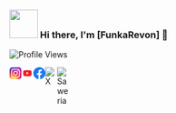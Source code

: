 ### <img src="https://images-wixmp-ed30a86b8c4ca887773594c2.wixmp.com/f/c9a33142-5f85-4bc9-aeae-1a3af2fcea33/dcsc15b-0349fc22-c260-4a76-b5a9-6c86f18ef238.gif?token=eyJ0eXAiOiJKV1QiLCJhbGciOiJIUzI1NiJ9.eyJzdWIiOiJ1cm46YXBwOjdlMGQxODg5ODIyNjQzNzNhNWYwZDQxNWVhMGQyNmUwIiwiaXNzIjoidXJuOmFwcDo3ZTBkMTg4OTgyMjY0MzczYTVmMGQ0MTVlYTBkMjZlMCIsIm9iaiI6W1t7InBhdGgiOiJcL2ZcL2M5YTMzMTQyLTVmODUtNGJjOS1hZWFlLTFhM2FmMmZjZWEzM1wvZGNzYzE1Yi0wMzQ5ZmMyMi1jMjYwLTRhNzYtYjVhOS02Yzg2ZjE4ZWYyMzguZ2lmIn1dXSwiYXVkIjpbInVybjpzZXJ2aWNlOmZpbGUuZG93bmxvYWQiXX0.7aufuPlssRsKuxgYgoTTuuuqhzEpdwG7XoeLdDoUDGg" width="50" height="50" /> Hi there, I'm [FunkaRevon] 👋
![Profile Views](https://hits.seeyoufarm.com/api/count/incr/badge.svg?url=https://github.com/KumaaDeveloper/&title=Profile%20Views)


<a href="https://www.instagram.com/fnkarvn_?igsh=emxscDZoaDNiMWpu">
  <img align="left" alt="Instagram" width="21px" src="https://raw.githubusercontent.com/github/explore/06c46459e7947c8a25f72798af696d66e202ac39/topics/instagram/instagram.png" />
</a>
<a href="https://youtube.com/@funkarevon?si=aKfO5gpcN4JSbMN6">
  <img align="left" alt="Youtube" width="21px" src="https://raw.githubusercontent.com/edent/SuperTinyIcons/e94212a487d744cb75e75241cb93716836b2d1e2/images/svg/youtube.svg" />
</a>
<a href="https://www.facebook.com/funkarevon?mibextid=ZbWKwL">
  <img align="left" alt="Facebook" width="21px" src="https://raw.githubusercontent.com/github/explore/9adcff6afda303fb7fcead92954bad819fa7a4bd/topics/facebook/facebook.png" />
</a>
<a href="https://x.com/FunkaRevon?t=eDDlts6WethIQSF5rfUK9g&s=09">
  <img align="left" alt="X" width="21px" src="https://avatars.githubusercontent.com/u/50278?s=200&v=4" />
</a>
<a href="https://saweria.co/funkarevon">
  <img align="left" alt="Saweria" width="21px" src="https://cdn.discordapp.com/attachments/767746326234005524/1241312721958600805/images_9_1.png?ex=6649be0f&is=66486c8f&hm=01ca0101a727f2c289410f4af8d6cb8914273d5060cd3a1f58972a7aba8c6aa3&" />
</a>
